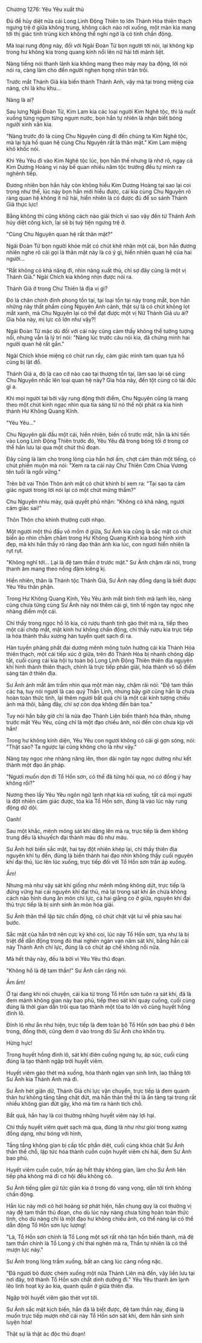 




Chương 1276: Yêu Yêu xuất thủ


Đủ để hủy diệt nửa cái Long Linh Động Thiên to lớn Thánh Hỏa thiên thạch ngưng trệ ở giữa không trung, không cách nào rơi xuống, một màn kia mang tới thị giác tính trùng kích không thể nghi ngờ là có tính chấn động.

Mà loại rung động này, đối với Ngải Đoàn Tử bọn người tới nói, lại không kịp trong hư không kia trong quang kính nổi lên nữ hài tới mãnh liệt.

Nàng tiếng nói thanh lãnh kia không mang theo mảy may ba động, lời nói nói ra, càng làm cho đến người nghẹn họng nhìn trân trối.

Trước mắt Thánh Giả kia biến thành Thánh Anh, vậy mà tại trong miệng của nàng, chỉ là khu khu...

Nàng là ai?

Sau lưng Ngải Đoàn Tử, Kim Lam kia các loại người Kim Nghê tộc, thì là nuốt xuống từng ngụm từng ngụm nước, bọn hắn tự nhiên là nhận biết bóng người xinh xắn kia.

"Nàng trước đó là cùng Chu Nguyên cùng đi đến chúng ta Kim Nghê tộc, mà lại tựa hồ quan hệ cùng Chu Nguyên rất là thân mật." Kim Lam miệng khô khốc nói.

Khi Yêu Yêu đi vào Kim Nghê tộc lúc, bọn hắn thế nhưng là nhớ rõ, ngay cả Kim Dương Hoàng vị này bế quan nhiều năm tộc trưởng đều tự mình ra nghênh tiếp.

Đương nhiên bọn hắn hãy còn không hiểu Kim Dương Hoàng tại sao lại coi trọng như thế, lúc này bọn hắn mới hiểu được, cái kia cùng Chu Nguyên rõ ràng quan hệ không ít nữ hài, hiển nhiên là có được đủ để so sánh Thánh Giả thực lực!

Bằng không thì cũng không cách nào giải thích vì sao vậy đến từ Thánh Anh hủy diệt công kích, lại sẽ bị tuỳ tiện ngưng trệ ở.

"Cùng Chu Nguyên quan hệ rất thân mật?"

Ngải Đoàn Tử bọn người khóe mắt có chút khẽ nhăn một cái, bọn hắn đương nhiên nghe rõ cái gọi là thân mật này là có ý gì, hiển nhiên quan hệ của hai người...

"Rất không có khả năng đi, nhìn nàng xuất thủ, chỉ sợ đây cũng là một vị Thánh Giả." Ngải Chích kia không nhịn được nói ra.

Thánh Giả ở trong Chư Thiên là địa vị gì?

Đó là chân chính đỉnh phong tồn tại, tại loại tồn tại này trong mắt, bọn hắn những này thất phẩm cùng Nguyên Anh cảnh, thật sự là có chút không lọt mắt xanh, mà Chu Nguyên lại có thể đạt được một vị Nữ Thánh Giả ưu ái? Gia hỏa này, mị lực có lớn như vậy?!

Ngải Đoàn Tử mặc dù đối với cái này cũng cảm thấy không thể tưởng tượng nổi, nhưng vẫn là lý trí nói: "Nàng lúc trước câu nói kia, đã chứng minh hai người quan hệ rất gần."

Ngải Chích khóe miệng có chút run rẩy, cảm giác mình tam quan tựa hồ cũng bị lật đổ.

Thánh Giả a, đó là cao cỡ nào cao tại thượng tồn tại, làm sao lại sẽ cùng Chu Nguyên nhấc lên loại quan hệ này? Gia hỏa này, đến tột cùng có tài đức gì a.

Khi mọi người tại bởi vậy rung động thời điểm, Chu Nguyên cũng là mang theo một chút kinh ngạc nhìn qua tia sáng từ nó thể nội phát ra kia hình thành Hư Không Quang Kính.

"Yêu Yêu..."

Chu Nguyên gãi đầu một cái, hiển nhiên, biến cố trước mắt, hẳn là khi tiến vào Long Linh Động Thiên trước đó, Yêu Yêu đã trong bóng tối ở trong cơ thể hắn lưu lại qua một chút thủ đoạn.

Đây cũng là làm cho trong lòng của hắn hơi ấm, chợt cảm thán một tiếng, có chút phiền muộn mà nói: "Xem ra ta cái này Chư Thiên Cơm Chùa Vương tên tuổi là ngồi vững."

Trên bờ vai Thôn Thôn ánh mắt có chút khinh bỉ xem ra: "Tại sao ta cảm giác ngươi trong lời nói lại có một chút mừng thầm?"

Chu Nguyên nhíu mày, quả quyết phủ nhận: "Không có khả năng, ngươi cảm giác sai!"

Thôn Thôn cho khinh thường cười nhạo.

Một người một thú đấu võ mồm ở giữa, Sư Ảnh kia cũng là sắc mặt có chút biến ảo nhìn chằm chằm trong Hư Không Quang Kính kia bóng hình xinh đẹp, mà khi hắn thấy rõ ràng đạo thân ảnh kia lúc, con ngươi hiển nhiên là rụt rụt.

"Không nghĩ tới... Lại là đệ tam thần ở trước mặt." Sư Ảnh chậm rãi nói, trong thanh âm mang theo nồng đậm kiêng kị.

Hiển nhiên, thân là Thánh tộc Thánh Giả, Sư Ảnh này đồng dạng là biết được Yêu Yêu thân phận.

Trong Hư Không Quang Kính, Yêu Yêu ánh mắt bình tĩnh mà lạnh lẽo, nàng cũng chưa từng cùng Sư Ảnh này nói thêm cái gì, tinh tế ngón tay ngọc nhẹ nhàng điểm một cái.

Chỉ thấy trong ngọc hồ lô kia, có rượu thanh tịnh gào thét mà ra, tiếp theo một cái chớp mắt, mặt kính hư không chấn động, chỉ thấy rượu kia trực tiếp là hóa thành thấu xương hàn tuyền quét sạch đi ra.

Hàn tuyền phảng phất đại dương mênh mông tuôn hướng cái kia Thánh Hỏa thiên thạch, một cái tiếp xúc ở giữa, trên đó Thánh Hỏa bị nhanh chóng dập tắt, cuối cùng cái kia hội tụ toàn bộ Long Linh Động Thiên thiên địa nguyên khí hình thành thiên thạch, chính là trực tiếp phân giải, hóa thành vô số điểm sáng tán ở thiên địa.

Sư Ảnh ánh mắt âm trầm nhìn qua một màn này, chậm rãi nói: "Đệ tam thần các hạ, tuy nói ngươi là cao quý Thần Linh, nhưng bây giờ cũng hẳn là chưa hoàn toàn thức tỉnh, lại thêm ngươi bất quá chỉ là một cái kính tượng chiếu ảnh mà thôi, bằng đây, chỉ sợ còn dọa không đến bản tọa."

Tuy nói hắn bây giờ chỉ là nửa đạo Thánh Liên biến thành hóa thân, nhưng trước mắt Yêu Yêu, cũng chỉ là một đạo chiếu ảnh, nói đến còn chưa kịp với hắn!

Trong hư không kính diện, Yêu Yêu con ngươi không có cái gì gợn sóng, nói: "Thật sao? Ta ngược lại cũng không cho là như vậy."

Nàng tay ngọc nhẹ nhàng nâng lên, thon dài ngón tay ngọc dường như kết thành một đạo ấn pháp.

"Ngươi muốn dọn đi Tổ Hồn sơn, có thể đã từng hỏi qua, nó có đồng ý hay không rồi?"

Nương theo lấy Yêu Yêu ngôn ngữ lạnh nhạt kia rơi xuống, tất cả mọi người là đột nhiên cảm giác được, tòa kia Tổ Hồn sơn, đúng là vào lúc này rung động dữ dội.

Oanh!

Sau một khắc, mênh mông sát khí dâng lên mà ra, trực tiếp là đem không trung đều là khuyếch đại thành màu đỏ như máu.

Sư Ảnh hơi biến sắc mặt, hai tay đột nhiên khép lại, chỉ thấy thiên địa nguyên khí tụ đến, đúng là biến thành hai đạo nhìn không thấy cuối nguyên khí đại thủ, lúc lên lúc xuống, trực tiếp đối với Tổ Hồn sơn trấn áp xuống.

Ầm!

Nhưng mà như vậy sát khí giống như mênh mông không dứt, trực tiếp là đứng vững hai cái nguyên khí đại thủ, mà lại trong sát khí ẩn chứa không cách nào hình dung ăn mòn chi lực, cả hai giằng co ở giữa, nguyên khí đại thủ trực tiếp là bị sinh sinh ăn mòn hóa giải.

Sư Ảnh thân thể lập tức chấn động, có chút chật vật lui về phía sau hai bước.

Sắc mặt của hắn trở nên cực kỳ khó coi, lúc này Tổ Hồn sơn, tựa như là bị triệt để dẫn động trong đó thai nghén ngàn vạn năm sát khí, bằng hắn cái này Thánh Anh chi lực, đúng là có chút áp chế không nổi nữa.

Mà hết thảy này, đều là bởi vì Yêu Yêu thủ đoạn.

"Không hổ là đệ tam thần!" Sư Ảnh cắn răng nói.

Ầm ầm!

Ở tại đang khi nói chuyện, cái kia từ trong Tổ Hồn sơn tuôn ra sát khí, đã là đem mảnh không gian này bao phủ, tiếp theo sát khí quay cuồng, cuối cùng đúng là thời gian dần trôi qua tạo thành một tòa to lớn vô cùng huyết hồng đỉnh lô.

Đỉnh lô như ẩn như hiện, trực tiếp là đem toàn bộ Tổ Hồn sơn bao phủ ở bên trong, đồng thời, cũng đem ở vào trong đó Sư Ảnh cho khốn trụ.

Hừng hực!

Trong huyết hồng đỉnh lô, sát khí điên cuồng ngưng tụ, áp súc, cuối cùng đúng là tạo thành ngập trời huyết viêm.

Huyết viêm gào thét mà xuống, hóa thành ngàn vạn sinh linh, lao thẳng tới Sư Ảnh kia Thánh Anh mà đi.

Sư Ảnh hét giận dữ, Thánh Giả chi lực vận chuyển, trực tiếp là đem quanh thân hư không tầng tầng chặt đứt, mà hắn thân thể thì là ẩn tàng tại trong rất nhiều không gian đứt gãy, khó mà tìm ra hành tích chỗ.

Bất quá, hắn hay là coi thường những huyết viêm này lợi hại.

Chỉ thấy huyết viêm quét sạch mà qua, đúng là như như giòi trong xương đồng dạng, như bóng với hình,

Tầng tầng không gian bị cấp tốc phần diệt, cuối cùng khóa chặt Sư Ảnh thân thể chỗ, lập tức hóa thành cuồn cuộn huyết viêm chi hải, đem Sư Ảnh bao phủ.

Huyết viêm cuồn cuộn, trấn áp hết thảy không gian, làm cho Sư Ảnh liên tiếp phá không mà đi cơ hội đều không có.

Sư Ảnh tiếng gầm gừ tức giận kia ở trong đó vang vọng, dẫn tới tinh không chấn động.

Hắn lúc này mới có hơi hoảng sợ phát hiện, hắn chung quy là coi thường vị này đệ tam thần thủ đoạn, cho dù lúc này nàng chưa từng hoàn toàn thức tỉnh, cho dù nàng chỉ là một đạo hư không chiếu ảnh, có thể nàng lại có thể dẫn động Tổ Hồn sơn lực lượng!

"Là, Tổ Hồn sơn chính là Tổ Long một sợi rất nhỏ tàn hồn biến thành, mà đệ tam thần chính là Tổ Long ý chí thai nghén mà ra, Thần tự nhiên là có thể mượn lực này."

Sư Ảnh trong lòng trầm xuống, bất an càng lúc càng nồng nặc.

"Đã ngươi bỏ được chém xuống một nửa Thánh Liên mà đến, vậy liền lưu tại nơi đây, trở thành Tổ Hồn sơn chất dinh dưỡng đi." Yêu Yêu thanh âm lạnh lẽo linh hoạt kỳ ảo kia, quanh quẩn ở giữa thiên địa.

Ngập trời huyết viêm gào thét vọt tới.

Sư Ảnh sắc mặt kịch biến, hắn đã là biết được, đệ tam thần này, đúng là muốn trực tiếp mượn nhờ cái này Tổ Hồn sơn sát khí, đem hắn sinh sinh luyện hóa!

Thật sự là thật ác độc thủ đoạn!




